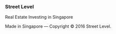 ### Street Level

Real Estate Investing in Singapore


Made in Singapore — Copyright © 2016 Street Level.
